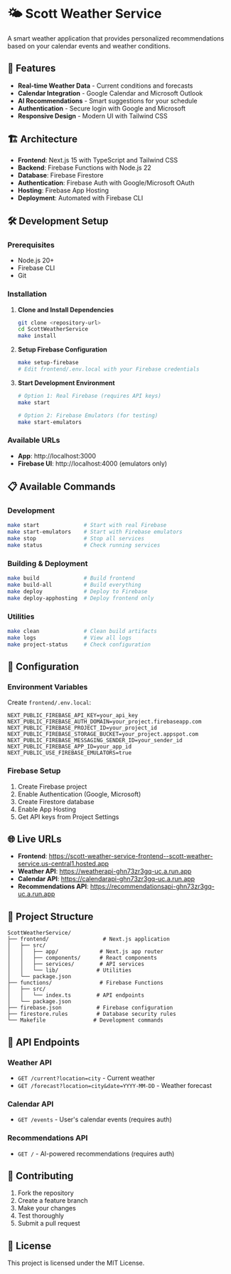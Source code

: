 # 🌤️ Scott Weather Service

A smart weather application that provides personalized recommendations based on your calendar events and weather conditions.

## 🚀 Features

- **Real-time Weather Data** - Current conditions and forecasts
- **Calendar Integration** - Google Calendar and Microsoft Outlook
- **AI Recommendations** - Smart suggestions for your schedule
- **Authentication** - Secure login with Google and Microsoft
- **Responsive Design** - Modern UI with Tailwind CSS

## 🏗️ Architecture

- **Frontend**: Next.js 15 with TypeScript and Tailwind CSS
- **Backend**: Firebase Functions with Node.js 22
- **Database**: Firebase Firestore
- **Authentication**: Firebase Auth with Google/Microsoft OAuth
- **Hosting**: Firebase App Hosting
- **Deployment**: Automated with Firebase CLI

## 🛠️ Development Setup

### Prerequisites
- Node.js 20+ 
- Firebase CLI
- Git

### Installation

1. **Clone and Install Dependencies**
   ```bash
   git clone <repository-url>
   cd ScottWeatherService
   make install
   ```

2. **Setup Firebase Configuration**
   ```bash
   make setup-firebase
   # Edit frontend/.env.local with your Firebase credentials
   ```

3. **Start Development Environment**
   ```bash
   # Option 1: Real Firebase (requires API keys)
   make start
   
   # Option 2: Firebase Emulators (for testing)
   make start-emulators
   ```

### Available URLs
- **App**: http://localhost:3000
- **Firebase UI**: http://localhost:4000 (emulators only)

## 📋 Available Commands

### Development
```bash
make start              # Start with real Firebase
make start-emulators    # Start with Firebase emulators
make stop               # Stop all services
make status             # Check running services
```

### Building & Deployment
```bash
make build              # Build frontend
make build-all          # Build everything
make deploy             # Deploy to Firebase
make deploy-apphosting  # Deploy frontend only
```

### Utilities
```bash
make clean              # Clean build artifacts
make logs               # View all logs
make project-status     # Check configuration
```

## 🔧 Configuration

### Environment Variables
Create `frontend/.env.local`:
```env
NEXT_PUBLIC_FIREBASE_API_KEY=your_api_key
NEXT_PUBLIC_FIREBASE_AUTH_DOMAIN=your_project.firebaseapp.com
NEXT_PUBLIC_FIREBASE_PROJECT_ID=your_project_id
NEXT_PUBLIC_FIREBASE_STORAGE_BUCKET=your_project.appspot.com
NEXT_PUBLIC_FIREBASE_MESSAGING_SENDER_ID=your_sender_id
NEXT_PUBLIC_FIREBASE_APP_ID=your_app_id
NEXT_PUBLIC_USE_FIREBASE_EMULATORS=true
```

### Firebase Setup
1. Create Firebase project
2. Enable Authentication (Google, Microsoft)
3. Create Firestore database
4. Enable App Hosting
5. Get API keys from Project Settings

## 🌐 Live URLs

- **Frontend**: https://scott-weather-service-frontend--scott-weather-service.us-central1.hosted.app
- **Weather API**: https://weatherapi-ghn73zr3gq-uc.a.run.app
- **Calendar API**: https://calendarapi-ghn73zr3gq-uc.a.run.app
- **Recommendations API**: https://recommendationsapi-ghn73zr3gq-uc.a.run.app

## 📁 Project Structure

```
ScottWeatherService/
├── frontend/                 # Next.js application
│   ├── src/
│   │   ├── app/             # Next.js app router
│   │   ├── components/      # React components
│   │   ├── services/        # API services
│   │   └── lib/            # Utilities
│   └── package.json
├── functions/               # Firebase Functions
│   ├── src/
│   │   └── index.ts        # API endpoints
│   └── package.json
├── firebase.json           # Firebase configuration
├── firestore.rules         # Database security rules
└── Makefile               # Development commands
```

## 🔐 API Endpoints

### Weather API
- `GET /current?location=city` - Current weather
- `GET /forecast?location=city&date=YYYY-MM-DD` - Weather forecast

### Calendar API  
- `GET /events` - User's calendar events (requires auth)

### Recommendations API
- `GET /` - AI-powered recommendations (requires auth)

## 🤝 Contributing

1. Fork the repository
2. Create a feature branch
3. Make your changes
4. Test thoroughly
5. Submit a pull request

## 📄 License

This project is licensed under the MIT License.
